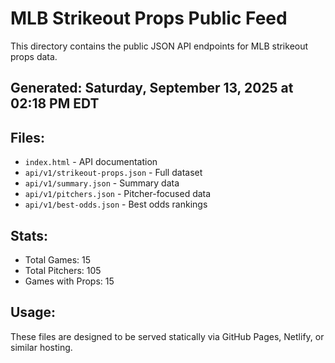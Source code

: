 # MLB Strikeout Props Public Feed

This directory contains the public JSON API endpoints for MLB strikeout props data.

## Generated: Saturday, September 13, 2025 at 02:18 PM EDT

## Files:
- `index.html` - API documentation
- `api/v1/strikeout-props.json` - Full dataset
- `api/v1/summary.json` - Summary data
- `api/v1/pitchers.json` - Pitcher-focused data  
- `api/v1/best-odds.json` - Best odds rankings

## Stats:
- Total Games: 15
- Total Pitchers: 105
- Games with Props: 15

## Usage:
These files are designed to be served statically via GitHub Pages, Netlify, or similar hosting.
